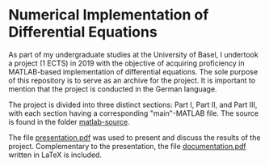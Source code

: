 # Numerical Implementation of Differential Equations

As part of my undergraduate studies at the University of Basel, I undertook a project (1 ECTS) in 2019 with the objective of acquiring proficiency in MATLAB-based implementation of differential equations. The sole purpose of this repository is to serve as an archive for the project. It is important to mention that the project is conducted in the German language.

The project is divided into three distinct sections: Part I, Part II, and Part III, with each section having a corresponding "main"-MATLAB file. The source is found in the folder [matlab-source](https://github.com/sabrimeyer/numerical-de/tree/main/matlab-source).

The file [presentation.pdf](https://github.com/sabrimeyer/numerical-de/blob/main/documentation/presentation.pdf) was used to present and discuss the results of the project. Complementary to the presentation, the file [documentation.pdf](https://github.com/sabrimeyer/numerical-de/blob/main/documentation/documentation.pdf) written in LaTeX is included.
